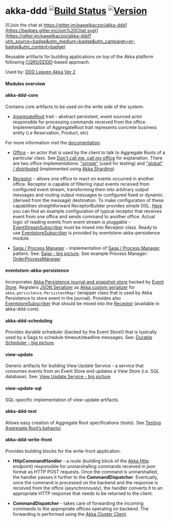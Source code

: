 akka-ddd [![Build Status](https://travis-ci.org/pawelkaczor/akka-ddd.svg?branch=master)](https://travis-ci.org/pawelkaczor/akka-ddd) [![Version](https://img.shields.io/maven-central/v/pl.newicom.dddd/akka-ddd-core_2.12.svg?label=version)](http://search.maven.org/#search%7Cga%7C1%7Cg%3Apl.newicom.dddd)
========

[![Join the chat at https://gitter.im/pawelkaczor/akka-ddd](https://badges.gitter.im/Join%20Chat.svg)](https://gitter.im/pawelkaczor/akka-ddd?utm_source=badge&utm_medium=badge&utm_campaign=pr-badge&utm_content=badge)

Reusable artifacts for building applications on top of the Akka platform following [CQRS/DDDD](http://abdullin.com/post/dddd-cqrs-and-other-enterprise-development-buzz-words)-based approach. 

Used by: [DDD Leaven Akka Ver 2](https://github.com/pawelkaczor/ddd-leaven-akka-v2)

#### Modules overview

#### akka-ddd-core

Contains core artifacts to be used on the write side of the system:

- [AggregateRoot](akka-ddd-core/src/main/scala/pl/newicom/dddd/aggregate/AggregateRoot.scala) trait - 
abstract persistent, event sourced actor responsible for processing commands received from the office. 
Implementation of AggregateRoot trait represents concrete business entity (i.e Reservation, Product, etc) 

For more information visit the [documentation](http://newicom.pl/akka-ddd/docs/aggregate-root.html).
   
- [Office](akka-ddd-core/src/main/scala/pl/newicom/dddd/office/OfficeFactory.scala) - 
an actor that is used by the client to talk to Aggregate Roots of a particular class. 
See [Don't call me, call my office](http://pkaczor.blogspot.com/2014/04/reactive-ddd-with-akka-lesson-2.html#office) for explanation. 
There are two office implementations: ["simple"](akka-ddd-test/src/main/scala/pl/newicom/dddd/office/SimpleOffice.scala) 
(used for testing) and ["global" / distributed](akka-ddd-core/src/main/scala/pl/newicom/dddd/cluster/ShardingSupport.scala) 
(implemented using [Akka Sharding](http://doc.akka.io/docs/akka/current/scala/cluster-sharding.html))

- [Receptor](akka-ddd-core/src/main/scala/pl/newicom/dddd/process/Receptor.scala) - 
allows one office to react on events occurred in another office. Receptor is capable of filtering input events received from configured event stream, transforming them into arbitrary output messages and routing output messages to configured fixed or dynamic (derived from the message) destination. To make configuration of these capabilities straightforward ReceptorBuilder provides simple DSL. [Here](https://github.com/pawelkaczor/ddd-leaven-akka-v2/blob/20160731/shipping/write-back/src/main/scala/ecommerce/shipping/PaymentReceptor.scala) you can find an example configuration of typical receptor that receives event from one office and sends command to another office. Actual logic of reading events from event stream is pluggable - [EventStreamSubscriber](akka-ddd-messaging/src/main/scala/pl/newicom/dddd/messaging/event/EventStreamSubscriber.scala) must be mixed into Receptor class. Ready to use [EventstoreSubscriber](eventstore-akka-persistence/src/main/scala/pl/newicom/eventstore/EventstoreSubscriber.scala) is provided by eventstore-akka-persistence module. 

- [Saga / Process Manager](akka-ddd-core/src/main/scala/pl/newicom/dddd/process/Saga.scala) - implementation of [Saga / Process Manager](https://msdn.microsoft.com/en-us/library/jj591569.aspx) pattern. See: [Saga - big picture](https://github.com/pawelkaczor/akka-ddd/wiki/Saga). See example Process Manager: [OrderProcessManager](https://github.com/pawelkaczor/ddd-leaven-akka-v2/blob/master/headquarters/write-back/src/main/scala/ecommerce/headquarters/processes/OrderProcessManager.scala)

#### eventstore-akka-persistence

Incorporates [Akka Persistence journal and snapshot-store](https://github.com/EventStore/EventStore.Akka.Persistence) backed by [Event Store](http://eventstore.org). Registers [JSON Serializer](eventstore-akka-persistence/src/main/scala/pl/newicom/eventstore/plugin/EventStoreSerializer.scala) as [Akka custom serializer](http://doc.akka.io/docs/akka/snapshot/scala/persistence.html#Custom_serialization) for ```akka.persistence.PersistentRepr``` (wrapper class that is used by Akka Persistence to store event in the journal). Provides also [EventstoreSubscriber](eventstore-akka-persistence/src/main/scala/pl/newicom/eventstore/EventstoreSubscriber.scala) that should be mixed into the [Receptor](https://github.com/pawelkaczor/akka-ddd/blob/master/akka-ddd-core/src/main/scala/pl/newicom/dddd/process/Receptor.scala) (available in akka-ddd-core).     

#### akka-ddd-scheduling

Provides durable scheduler (backed by the Event Store!) that is typically used by a Saga to schedule timeout/deadline messages. See: [Durable Scheduler - big picture](https://github.com/pawelkaczor/akka-ddd/wiki/Durable-Scheduler).

#### view-update

Generic artifacts for building View Update Service - a service that consumes events from an Event Store and updates a View Store (i.e. SQL database). See: [View Update Service - big picture](https://github.com/pawelkaczor/akka-ddd/wiki/View-Update-Service)

#### view-update-sql

SQL-specific implementation of view-update artifacts.

#### akka-ddd-test

Allows easy creation of Aggregate Root specifications (tests). See [Testing Aggregate Root’s behavior](http://newicom.pl/akka-ddd/docs/aggregate-root/testing).

#### akka-ddd-write-front

Provides building blocks for the write-front application. 
 
 - **HttpCommandHandler** - a route (building block of the [Akka Http](http://doc.akka.io/docs/akka-http/current/scala.html) endpoint) responsible for unmarshalling commands received in json format as HTTP POST requests. Once the command is unmarshalled, the handler passes it further to the **CommandDispatcher**. Eventually, once the command is processed on the backend and the response is received from the office (asynchronously), the handler converts it to an appropriate HTTP response that needs to be returned to the client.

 - **CommandDispatcher** - takes care of forwarding the incoming commands to the appropriate offices operating on backend. The forwarding is performed using the [Akka Cluster Client](http://doc.akka.io/docs/akka/current/scala/cluster-client.html).